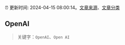 :alarm_clock: 更新时间: 2024-04-15 08:00:14。[文章来源](/README.md)、[文章分类](/TAGS.md)

## OpenAI


> 关键字：`OpenAI`、`Open AI`



